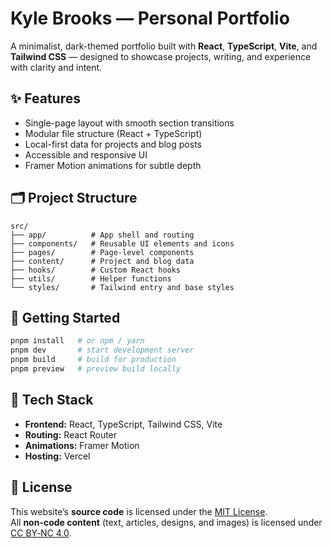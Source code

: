 
# Kyle Brooks — Personal Portfolio

A minimalist, dark-themed portfolio built with **React**, **TypeScript**, **Vite**, and **Tailwind CSS** — designed to showcase projects, writing, and experience with clarity and intent.

## ✨ Features
- Single-page layout with smooth section transitions
- Modular file structure (React + TypeScript)
- Local-first data for projects and blog posts
- Accessible and responsive UI
- Framer Motion animations for subtle depth

## 🗂️ Project Structure
```
src/
├── app/          # App shell and routing
├── components/   # Reusable UI elements and icons
├── pages/        # Page-level components
├── content/      # Project and blog data
├── hooks/        # Custom React hooks
├── utils/        # Helper functions
└── styles/       # Tailwind entry and base styles
```

## 🚀 Getting Started
```bash
pnpm install   # or npm / yarn
pnpm dev       # start development server
pnpm build     # build for production
pnpm preview   # preview build locally
```

## 🧠 Tech Stack
- **Frontend:** React, TypeScript, Tailwind CSS, Vite
- **Routing:** React Router
- **Animations:** Framer Motion
- **Hosting:** Vercel

## 📄 License
This website’s **source code** is licensed under the [MIT License](https://opensource.org/licenses/MIT).  
All **non-code content** (text, articles, designs, and images) is licensed under [CC BY‑NC 4.0](https://creativecommons.org/licenses/by-nc/4.0/).